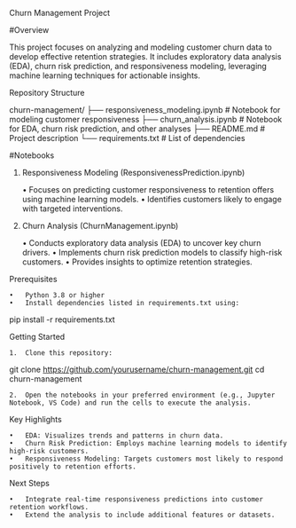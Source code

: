 Churn Management Project

#Overview

This project focuses on analyzing and modeling customer churn data to develop effective retention strategies. It includes exploratory data analysis (EDA), churn risk prediction, and responsiveness modeling, leveraging machine learning techniques for actionable insights.

Repository Structure

churn-management/
├── responsiveness_modeling.ipynb  # Notebook for modeling customer responsiveness
├── churn_analysis.ipynb           # Notebook for EDA, churn risk prediction, and other analyses
├── README.md                      # Project description
└── requirements.txt               # List of dependencies

#Notebooks

1. Responsiveness Modeling (ResponsivenessPrediction.ipynb)

	•	Focuses on predicting customer responsiveness to retention offers using machine learning models.
	•	Identifies customers likely to engage with targeted interventions.

2. Churn Analysis (ChurnManagement.ipynb)

	•	Conducts exploratory data analysis (EDA) to uncover key churn drivers.
	•	Implements churn risk prediction models to classify high-risk customers.
	•	Provides insights to optimize retention strategies.

Prerequisites

	•	Python 3.8 or higher
	•	Install dependencies listed in requirements.txt using:

pip install -r requirements.txt



Getting Started

	1.	Clone this repository:

git clone https://github.com/yourusername/churn-management.git
cd churn-management


	2.	Open the notebooks in your preferred environment (e.g., Jupyter Notebook, VS Code) and run the cells to execute the analysis.

Key Highlights

	•	EDA: Visualizes trends and patterns in churn data.
	•	Churn Risk Prediction: Employs machine learning models to identify high-risk customers.
	•	Responsiveness Modeling: Targets customers most likely to respond positively to retention efforts.

Next Steps

	•	Integrate real-time responsiveness predictions into customer retention workflows.
	•	Extend the analysis to include additional features or datasets.
